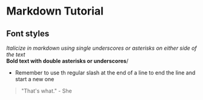 # Markdown Tutorial
## Font styles
_Italicize in markdown using single underscores or asterisks on either side of the text_ \
**Bold text with double asterisks or underscores**/
- Remember to use th regular slash at the end of a line to end the line and start a new one

> "That's what." - She
